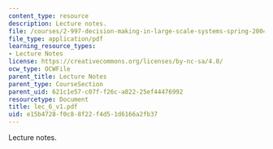 ```yaml
---
content_type: resource
description: Lecture notes.
file: /courses/2-997-decision-making-in-large-scale-systems-spring-2004/e15b4728f0c88f22f4d51d6166a2fb37_lec_6_v1.pdf
file_type: application/pdf
learning_resource_types:
- Lecture Notes
license: https://creativecommons.org/licenses/by-nc-sa/4.0/
ocw_type: OCWFile
parent_title: Lecture Notes
parent_type: CourseSection
parent_uid: 621c1e57-c07f-f26c-a822-25ef44476992
resourcetype: Document
title: lec_6_v1.pdf
uid: e15b4728-f0c8-8f22-f4d5-1d6166a2fb37
---
```

Lecture notes.